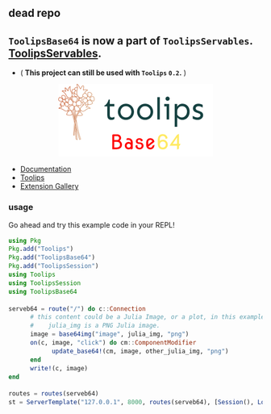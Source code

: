 ## dead repo
`ToolipsBase64` is now a part of `ToolipsServables`. [ToolipsServables](https://github.com/ChifiSource/ToolipsServables.jl).
--
- ( **This project can still be used with `Toolips` `0.2`.** )

<div align = "center"><img src = "https://github.com/ChifiSource/image_dump/blob/main/toolips/toolipsbase64.png" href = "https://toolips.app"></img></div>

- [Documentation](doc.toolips.app/extensions/toolips_base64)
- [Toolips](https://github.com/ChifiSource/Toolips.jl)
- [Extension Gallery](https://toolips.app/?page=gallery&selected=base64)
### usage
Go ahead and try this example code in your REPL!
```julia
using Pkg
Pkg.add("Toolips")
Pkg.add("ToolipsBase64")
Pkg.add("ToolipsSession")
using Toolips
using ToolipsSession
using ToolipsBase64

serveb64 = route("/") do c::Connection
      # this content could be a Julia Image, or a plot, in this example we assume
      #    julia_img is a PNG Julia image.
      image = base64img("image", julia_img, "png")
      on(c, image, "click") do cm::ComponentModifier
            update_base64!(cm, image, other_julia_img, "png")
      end
      write!(c, image)
end

routes = routes(serveb64)
st = ServerTemplate("127.0.0.1", 8000, routes(serveb64), [Session(), Logger()]
```
